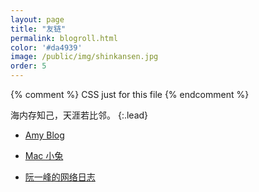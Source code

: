 ```yaml
---
layout: page
title: "友链"
permalink: blogroll.html
color: '#da4939'
image: /public/img/shinkansen.jpg
order: 5
---
```



{% comment %}
  CSS just for this file
{% endcomment %}


海内存知己，天涯若比邻。
{:.lead}

* [Amy Blog](https://banyaner.github.io/)

* [Mac 小兔](https://perixiaowan.github.io/)

* [阮一峰的网络日志](http://www.ruanyifeng.com/blog/)
